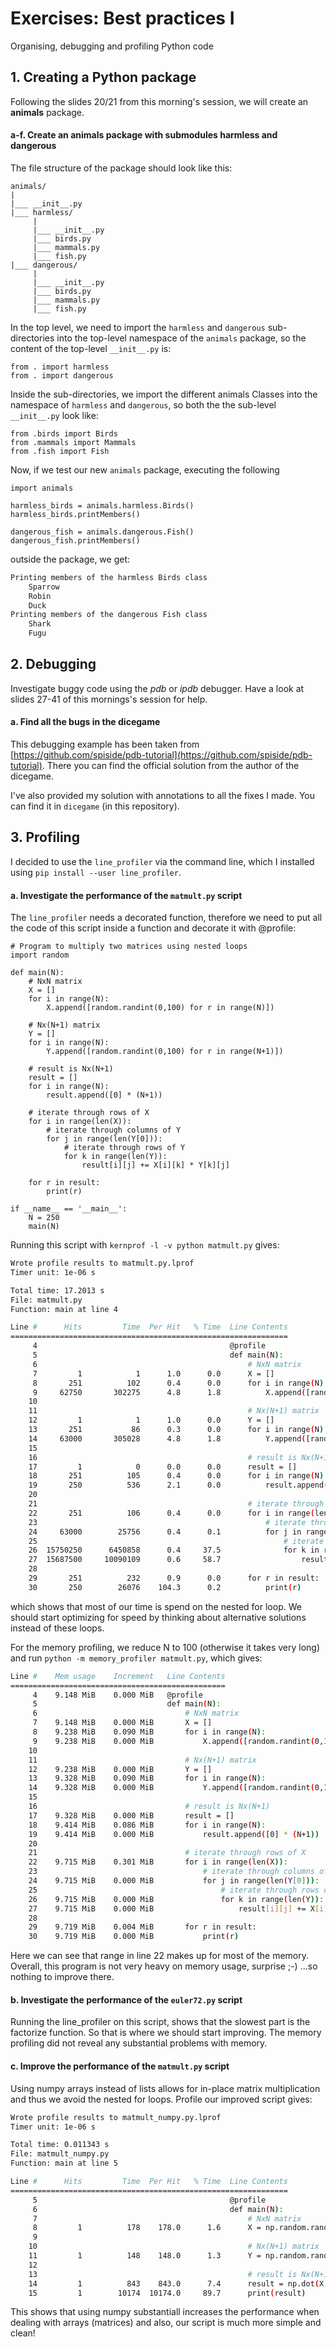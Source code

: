 # Exercises: Best practices I
Organising, debugging and profiling Python code

## 1. Creating a Python package
Following the slides 20/21 from this morning's session, we will create an **animals** package.

#### a-f. Create an animals package with submodules harmless and dangerous
The file structure of the package should look like this:
```
animals/
|
|___ __init__.py
|___ harmless/
     |
     |___ __init__.py
     |___ birds.py
     |___ mammals.py
     |___ fish.py
|___ dangerous/
     |
     |___ __init__.py
     |___ birds.py
     |___ mammals.py
     |___ fish.py
```

In the top level, we need to import the ```harmless``` and ```dangerous``` sub-directories into the top-level namespace of the ```animals``` package, so the content of the top-level ```__init__.py``` is:
```
from . import harmless
from . import dangerous
```

Inside the sub-directories, we import the different animals Classes into the namespace of ```harmless``` and ```dangerous```, so both the the sub-level ```__init__.py``` look like:
```
from .birds import Birds
from .mammals import Mammals
from .fish import Fish
```

Now, if we test our new ```animals``` package, executing the following
```
import animals

harmless_birds = animals.harmless.Birds()
harmless_birds.printMembers()

dangerous_fish = animals.dangerous.Fish()
dangerous_fish.printMembers()
```
outside the package, we get:
```bash
Printing members of the harmless Birds class
    Sparrow 
    Robin 
    Duck 
Printing members of the dangerous Fish class
    Shark 
    Fugu
```

## 2. Debugging
Investigate buggy code using the *pdb* or *ipdb* debugger. Have a look at slides 27-41 of this mornings's session for help.

#### a. Find all the bugs in the dicegame
This debugging example has been taken from [https://github.com/spiside/pdb-tutorial](https://github.com/spiside/pdb-tutorial). There you can find the official solution from the author of the dicegame. 

I've also provided my solution with annotations to all the fixes I made. You can find it in ```dicegame``` (in this repository).

## 3. Profiling
I decided to use the ```line_profiler``` via the command line, which I installed using ```pip install --user line_profiler```. 

#### a. Investigate the performance of the ```matmult.py``` script
The ```line_profiler``` needs a decorated function, therefore we need to put all the code of this script inside a function and decorate it with @profile:
```
# Program to multiply two matrices using nested loops
import random

def main(N):
    # NxN matrix
    X = []
    for i in range(N):
        X.append([random.randint(0,100) for r in range(N)])

    # Nx(N+1) matrix
    Y = []
    for i in range(N):
        Y.append([random.randint(0,100) for r in range(N+1)])
    
    # result is Nx(N+1)
    result = []
    for i in range(N):
        result.append([0] * (N+1))
    
    # iterate through rows of X
    for i in range(len(X)):
        # iterate through columns of Y
        for j in range(len(Y[0])):
            # iterate through rows of Y
            for k in range(len(Y)):
                result[i][j] += X[i][k] * Y[k][j]

    for r in result:
        print(r)
        
if __name__ == '__main__':
    N = 250
    main(N)
```

Running this script with ```kernprof -l -v python matmult.py``` gives:

```bash
Wrote profile results to matmult.py.lprof
Timer unit: 1e-06 s

Total time: 17.2013 s
File: matmult.py
Function: main at line 4

Line #      Hits         Time  Per Hit   % Time  Line Contents
==============================================================
     4                                           @profile
     5                                           def main(N):
     6                                               # NxN matrix
     7         1            1      1.0      0.0      X = []
     8       251          102      0.4      0.0      for i in range(N):
     9     62750       302275      4.8      1.8          X.append([random.randint(0,100) for r in range(N)])
    10                                           
    11                                               # Nx(N+1) matrix
    12         1            1      1.0      0.0      Y = []
    13       251           86      0.3      0.0      for i in range(N):
    14     63000       305028      4.8      1.8          Y.append([random.randint(0,100) for r in range(N+1)])
    15                                               
    16                                               # result is Nx(N+1)
    17         1            0      0.0      0.0      result = []
    18       251          105      0.4      0.0      for i in range(N):
    19       250          536      2.1      0.0          result.append([0] * (N+1))
    20                                               
    21                                               # iterate through rows of X
    22       251          106      0.4      0.0      for i in range(len(X)):
    23                                                   # iterate through columns of Y
    24     63000        25756      0.4      0.1          for j in range(len(Y[0])):
    25                                                       # iterate through rows of Y
    26  15750250      6450858      0.4     37.5              for k in range(len(Y)):
    27  15687500     10090109      0.6     58.7                  result[i][j] += X[i][k] * Y[k][j]
    28                                           
    29       251          232      0.9      0.0      for r in result:
    30       250        26076    104.3      0.2          print(r)
```

which shows that most of our time is spend on the nested for loop. We should start optimizing for speed by thinking about alternative solutions instead of these loops.

For the memory profiling, we reduce N to 100 (otherwise it takes very long) and run ```python -m memory_profiler matmult.py```, which gives:

```bash
Line #    Mem usage    Increment   Line Contents
================================================
     4    9.148 MiB    0.000 MiB   @profile
     5                             def main(N):
     6                                 # NxN matrix
     7    9.148 MiB    0.000 MiB       X = []
     8    9.238 MiB    0.090 MiB       for i in range(N):
     9    9.238 MiB    0.000 MiB           X.append([random.randint(0,100) for r in range(N)])
    10                             
    11                                 # Nx(N+1) matrix
    12    9.238 MiB    0.000 MiB       Y = []
    13    9.328 MiB    0.090 MiB       for i in range(N):
    14    9.328 MiB    0.000 MiB           Y.append([random.randint(0,100) for r in range(N+1)])
    15                                 
    16                                 # result is Nx(N+1)
    17    9.328 MiB    0.000 MiB       result = []
    18    9.414 MiB    0.086 MiB       for i in range(N):
    19    9.414 MiB    0.000 MiB           result.append([0] * (N+1))
    20                                 
    21                                 # iterate through rows of X
    22    9.715 MiB    0.301 MiB       for i in range(len(X)):
    23                                     # iterate through columns of Y
    24    9.715 MiB    0.000 MiB           for j in range(len(Y[0])):
    25                                         # iterate through rows of Y
    26    9.715 MiB    0.000 MiB               for k in range(len(Y)):
    27    9.715 MiB    0.000 MiB                   result[i][j] += X[i][k] * Y[k][j]
    28                             
    29    9.719 MiB    0.004 MiB       for r in result:
    30    9.719 MiB    0.000 MiB           print(r)
```

Here we can see that range in line 22 makes up for most of the memory. Overall, this program is not very heavy on memory usage, surprise ;-) ...so nothing to improve there.

#### b. Investigate the performance of the ```euler72.py``` script
Running the line_profiler on this script, shows that the slowest part is the factorize function. So that is where we should start improving. The memory profiling did not reveal any substantial problems with memory. 

#### c. Improve the performance of the ```matmult.py``` script
Using numpy arrays instead of lists allows for in-place matrix multiplication and thus we avoid the nested for loops. Profile our improved script gives:

```bash
Wrote profile results to matmult_numpy.py.lprof
Timer unit: 1e-06 s

Total time: 0.011343 s
File: matmult_numpy.py
Function: main at line 5

Line #      Hits         Time  Per Hit   % Time  Line Contents
==============================================================
     5                                           @profile
     6                                           def main(N):
     7                                               # NxN matrix
     8         1          178    178.0      1.6      X = np.random.randint(0,100,size=(N,N))
     9                                           
    10                                               # Nx(N+1) matrix
    11         1          148    148.0      1.3      Y = np.random.randint(0,100,size=(N,N+1))
    12                                               
    13                                               # result is Nx(N+1)
    14         1          843    843.0      7.4      result = np.dot(X,Y)
    15         1        10174  10174.0     89.7      print(result)
```

This shows that using numpy substantiall increases the performance when dealing with arrays (matrices) and also, our script is much more simple and clean!

